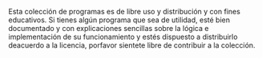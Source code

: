 Esta colección de programas es de libre uso y distribución y con fines educativos. 
Si tienes algún programa que sea de utilidad, esté bien documentado y con explicaciones sencillas sobre la lógica e implementación
de su funcionamiento y estés dispuesto a distribuirlo deacuerdo a la licencia, porfavor sientete libre de contribuir a la colección.
